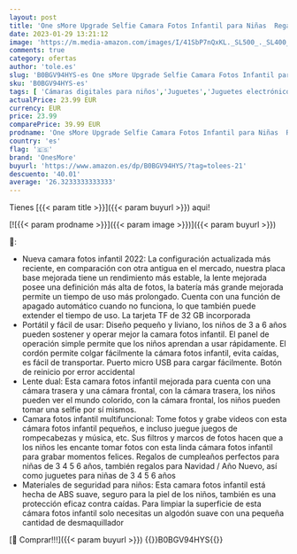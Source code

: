 ```yaml
---
layout: post
title: 'One sMore Upgrade Selfie Camara Fotos Infantil para Niñas  Regalo de Cumpleaños de Navidad para Niñas de 3 a 6 Años  Juguetes para niñas cámara Fotos Infantil con Tarjeta SD de 32GB  Púrpura '
date: 2023-01-29 13:21:12
image: 'https://m.media-amazon.com/images/I/41SbP7nQxKL._SL500_._SL400_.jpg'
comments: true
category: ofertas
author: 'tole.es'
slug: 'B0BGV94HYS-es One sMore Upgrade Selfie Camara Fotos Infantil para Niñas...'
sku: 'B0BGV94HYS-es'
tags: [ 'Cámaras digitales para niños','Juguetes','Juguetes electrónicos','Juguetes y juegos','navidad','onesmore','🇪🇸', ]
actualPrice: 23.99 EUR
currency: EUR
price: 23.99
comparePrice: 39.99 EUR
prodname: 'One sMore Upgrade Selfie Camara Fotos Infantil para Niñas  Regalo de Cumpleaños de Navidad para Niñas de 3 a 6 Años  Juguetes para niñas cámara Fotos Infantil con Tarjeta SD de 32GB  Púrpura '
country: 'es'
flag: '🇪🇸'
brand: 'OnesMore'
buyurl: 'https://www.amazon.es/dp/B0BGV94HYS/?tag=tolees-21'
descuento: '40.01'
average: '26.3233333333333'
---
```


Tienes [{{< param title >}}]({{< param buyurl >}}) aqui!

[![{{< param prodname >}}]({{< param image >}})]({{< param buyurl >}})

🔎:

- Nueva camara fotos infantil 2022: La configuración actualizada más reciente, en comparación con otra antigua en el mercado, nuestra placa base mejorada tiene un rendimiento más estable, la lente mejorada posee una definición más alta de fotos, la batería más grande mejorada permite un tiempo de uso más prolongado. Cuenta con una función de apagado automático cuando no funciona, lo que también puede extender el tiempo de uso. La tarjeta TF de 32 GB incorporada
- Portátil y fácil de usar: Diseño pequeño y liviano, los niños de 3 a 6 años pueden sostener y operar mejor la camara fotos infantil. El panel de operación simple permite que los niños aprendan a usar rápidamente. El cordón permite colgar fácilmente la cámara fotos infantil, evita caídas, es fácil de transportar. Puerto micro USB para cargar fácilmente. Botón de reinicio por error accidental
- Lente dual: Esta camara fotos infantil mejorada para cuenta con una cámara trasera y una cámara frontal, con la cámara trasera, los niños pueden ver el mundo colorido, con la cámara frontal, los niños pueden tomar una selfie por sí mismos.
- Camara fotos infantil multifuncional: Tome fotos y grabe videos con esta cámara fotos infantil pequeños, e incluso juegue juegos de rompecabezas y música, etc. Sus filtros y marcos de fotos hacen que a los niños les encante tomar fotos con esta linda cámara fotos infantil para grabar momentos felices. Regalos de cumpleaños perfectos para niñas de 3 4 5 6 años, también regalos para Navidad / Año Nuevo, así como juguetes para niñas de 3 4 5 6 años
- Materiales de seguridad para niños: Esta camara fotos infantil está hecha de ABS suave, seguro para la piel de los niños, también es una protección eficaz contra caídas. Para limpiar la superficie de esta cámara fotos infantil solo necesitas un algodón suave con una pequeña cantidad de desmaquillador

[🛒 Comprar!!!]({{< param buyurl >}})
{{<world>}}B0BGV94HYS{{</world>}}
